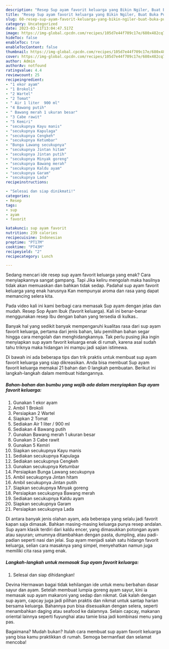 ```yaml
---
description: "Resep Sup ayam favorit keluarga yang Bikin Ngiler, Buat Buka Puasa}"
title: "Resep Sup ayam favorit keluarga yang Bikin Ngiler, Buat Buka Puasa}"
slug: 60-resep-sup-ayam-favorit-keluarga-yang-bikin-ngiler-buat-buka-puasa
category: Uncategorized
date: 2023-03-11T13:04:47.517Z
image: https://img-global.cpcdn.com/recipes/105d7e44f709c17e/680x482cq70/sup-ayam-favorit-keluarga-foto-resep-utama.jpg
hideToc: false
enableToc: true
enableTocContent: false
thumbnail: https://img-global.cpcdn.com/recipes/105d7e44f709c17e/680x482cq70/sup-ayam-favorit-keluarga-foto-resep-utama.jpg
cover: https://img-global.cpcdn.com/recipes/105d7e44f709c17e/680x482cq70/sup-ayam-favorit-keluarga-foto-resep-utama.jpg
author: Admin
authorAv: notfound
ratingvalue: 4.4
reviewcount: 25
recipeingredient:
- "1 ekor ayam"
- "1 Brokoli"
- "2 Wartel"
- "2 Tomat"
- " Air 1 liter  900 ml"
- "4 Bawang putih"
- " Bawang merah 1 ukuran besar"
- "3 Cabe rawit"
- "5 Kemiri"
- "secukupnya Kayu manis"
- "secukupnya Kapulaga"
- "secukupnya Cengkeh"
- "secukupnya Ketumbar"
- "Bunga Lawang secukupnya"
- "secukupnya Jintan hitam"
- "secukupnya Jintan putih"
- "secukupnya Minyak goreng"
- "secukupnya Bawang merah"
- "secukupnya Kaldu ayam"
- "secukupnya Garam"
- "secukupnya Lada"
recipeinstructions:

- "Selesai dan siap dinikmati!"
categories:
- Resep
tags:
- sup
- ayam
- favorit

katakunci: sup ayam favorit 
nutrition: 239 calories
recipecuisine: Indonesian
preptime: "PT17M"
cooktime: "PT43M"
recipeyield: "2"
recipecategory: Lunch

---
```



Sedang mencari ide resep sup ayam favorit keluarga yang enak? Cara menyiapkannya sangat gampang. Tapi Jika keliru mengolah maka hasilnya tidak akan memuaskan dan bahkan tidak sedap. Padahal sup ayam favorit keluarga yang enak harusnya Kan mempunyai aroma dan rasa yang dapat memancing selera kita.


Pada video kali ini kami berbagi cara memasak Sup ayam dengan jelas dan mudah. Resep Sop Ayam Ibuk (favorit keluarga). Kali ini benar-benar menggunakan resep Ibu dengan bahan yang tersedia di kulkas..

Banyak hal yang sedikit banyak mempengaruhi kualitas rasa dari sup ayam favorit keluarga, pertama dari jenis bahan, lalu pemilihan bahan segar hingga cara mengolah dan menghidangkannya. Tak perlu pusing jika ingin menyiapkan sup ayam favorit keluarga enak di rumah, karena asal sudah tahu triknya maka hidangan ini mampu jadi sajian istimewa.


Di bawah ini ada beberapa tips dan trik praktis untuk membuat sup ayam favorit keluarga yang siap dikreasikan. Anda bisa membuat Sup ayam favorit keluarga memakai 21 bahan dan 0 langkah pembuatan. Berikut ini langkah-langkah dalam membuat hidangannya.

<!--inarticleads1-->

##### Bahan-bahan dan bumbu yang wajib ada dalam menyiapkan Sup ayam favorit keluarga:

1. Gunakan 1 ekor ayam
1. Ambil 1 Brokoli
1. Persiapkan 2 Wartel
1. Siapkan 2 Tomat
1. Sediakan  Air 1 liter / 900 ml
1. Sediakan 4 Bawang putih
1. Gunakan  Bawang merah 1 ukuran besar
1. Gunakan 3 Cabe rawit
1. Gunakan 5 Kemiri
1. Siapkan secukupnya Kayu manis
1. Sediakan secukupnya Kapulaga
1. Sediakan secukupnya Cengkeh
1. Gunakan secukupnya Ketumbar
1. Persiapkan Bunga Lawang secukupnya
1. Ambil secukupnya Jintan hitam
1. Ambil secukupnya Jintan putih
1. Siapkan secukupnya Minyak goreng
1. Persiapkan secukupnya Bawang merah
1. Sediakan secukupnya Kaldu ayam
1. Siapkan secukupnya Garam
1. Persiapkan secukupnya Lada


Di antara banyak jenis olahan ayam, ada beberapa yang selalu jadi favorit kapan saja dimasak. Bahkan masing-masing keluarga punya resep andalan. Sup ayam klasik terdiri dari kaldu encer, yang dimasukkan potongan ayam atau sayuran; umumnya ditambahkan dengan pasta, dumpling, atau padi-padian seperti nasi dan jelai. Sup ayam menjadi salah satu hidangn favorit keluarga, selian cara masaknya yang simpel, menyehatkan namun juga memiliki cita rasa yamg enak. 

<!--inarticleads2-->

##### Langkah-langkah untuk memasak Sup ayam favorit keluarga:


1. Selesai dan siap dihidangkan!

Devina Hermawan bagai tidak kehilangan ide untuk menu berbahan dasar sayur dan ayam. Setelah membuat lumpia goreng ayam sayur, kini ia memasak sup ayam makaroni yang sedap dan nikmat. Gak kalah dengan sup ayam, capcay juga jadi pilihan praktis dan nikmat untuk santap harian bersama keluarga. Bahannya pun bisa disesuaikan dengan selera, seperti menambahkan daging atau seafood ke dalamnya. Selain capcay, makanan oriental lainnya seperti fuyunghai atau tamie bisa jadi kombinasi menu yang pas. 

Bagaimana? Mudah bukan? Itulah cara membuat sup ayam favorit keluarga yang bisa kamu praktikkan di rumah. Semoga bermanfaat dan selamat mencoba!
